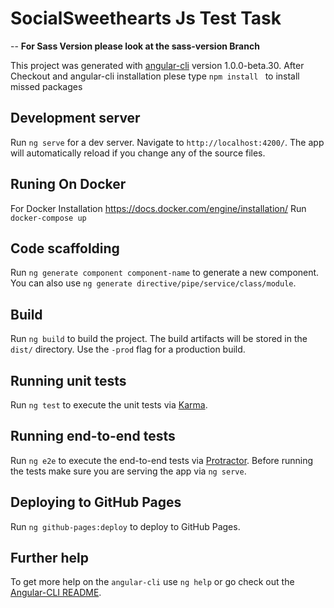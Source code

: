 # SocialSweethearts Js Test Task

-- **For Sass Version please look at the sass-version Branch**

This project was generated with [angular-cli](https://github.com/angular/angular-cli) version 1.0.0-beta.30.
After Checkout and angular-cli installation plese type `npm install ` to install missed packages

## Development server
Run `ng serve` for a dev server. Navigate to `http://localhost:4200/`. The app will automatically reload if you change any of the source files.

## Runing On Docker
For Docker Installation https://docs.docker.com/engine/installation/
Run `docker-compose up`

## Code scaffolding

Run `ng generate component component-name` to generate a new component. You can also use `ng generate directive/pipe/service/class/module`.

## Build

Run `ng build` to build the project. The build artifacts will be stored in the `dist/` directory. Use the `-prod` flag for a production build.

## Running unit tests

Run `ng test` to execute the unit tests via [Karma](https://karma-runner.github.io).

## Running end-to-end tests

Run `ng e2e` to execute the end-to-end tests via [Protractor](http://www.protractortest.org/).
Before running the tests make sure you are serving the app via `ng serve`.

## Deploying to GitHub Pages

Run `ng github-pages:deploy` to deploy to GitHub Pages.

## Further help

To get more help on the `angular-cli` use `ng help` or go check out the [Angular-CLI README](https://github.com/angular/angular-cli/blob/master/README.md).

